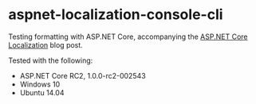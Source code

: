 # aspnet-localization-console-cli

Testing formatting with ASP.NET Core, accompanying the [ASP.NET Core Localization](https://jeffogata.com/asp-net-core-localization/) blog post.

Tested with the following:
* ASP.NET Core RC2, 1.0.0-rc2-002543
* Windows 10
* Ubuntu 14.04
